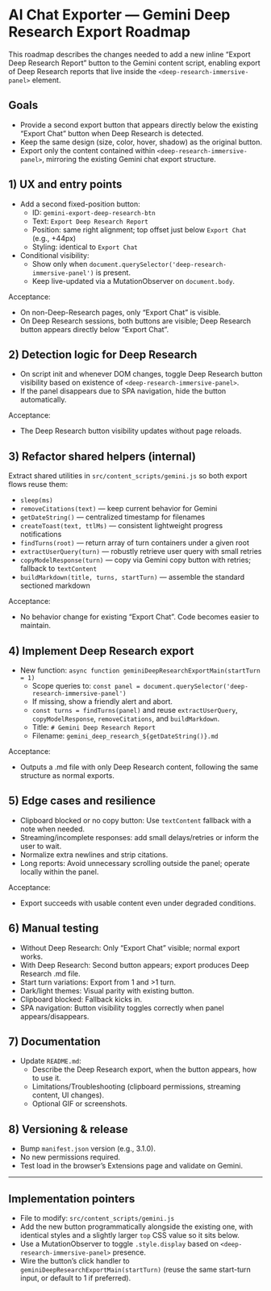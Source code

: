 # AI Chat Exporter — Gemini Deep Research Export Roadmap

This roadmap describes the changes needed to add a new inline “Export Deep Research Report” button to the Gemini content script, enabling export of Deep Research reports that live inside the `<deep-research-immersive-panel>` element.

## Goals
- Provide a second export button that appears directly below the existing “Export Chat” button when Deep Research is detected.
- Keep the same design (size, color, hover, shadow) as the original button.
- Export only the content contained within `<deep-research-immersive-panel>`, mirroring the existing Gemini chat export structure.

## 1) UX and entry points
- Add a second fixed-position button:
  - ID: `gemini-export-deep-research-btn`
  - Text: `Export Deep Research Report`
  - Position: same right alignment; top offset just below `Export Chat` (e.g., +44px)
  - Styling: identical to `Export Chat`
- Conditional visibility:
  - Show only when `document.querySelector('deep-research-immersive-panel')` is present.
  - Keep live-updated via a MutationObserver on `document.body`.

Acceptance:
- On non-Deep-Research pages, only “Export Chat” is visible.
- On Deep Research sessions, both buttons are visible; Deep Research button appears directly below “Export Chat”.

## 2) Detection logic for Deep Research
- On script init and whenever DOM changes, toggle Deep Research button visibility based on existence of `<deep-research-immersive-panel>`.
- If the panel disappears due to SPA navigation, hide the button automatically.

Acceptance:
- The Deep Research button visibility updates without page reloads.

## 3) Refactor shared helpers (internal)
Extract shared utilities in `src/content_scripts/gemini.js` so both export flows reuse them:
- `sleep(ms)`
- `removeCitations(text)` — keep current behavior for Gemini
- `getDateString()` — centralized timestamp for filenames
- `createToast(text, ttlMs)` — consistent lightweight progress notifications
- `findTurns(root)` — return array of turn containers under a given root
- `extractUserQuery(turn)` — robustly retrieve user query with small retries
- `copyModelResponse(turn)` — copy via Gemini copy button with retries; fallback to `textContent`
- `buildMarkdown(title, turns, startTurn)` — assemble the standard sectioned markdown

Acceptance:
- No behavior change for existing “Export Chat”. Code becomes easier to maintain.

## 4) Implement Deep Research export
- New function: `async function geminiDeepResearchExportMain(startTurn = 1)`
  - Scope queries to: `const panel = document.querySelector('deep-research-immersive-panel')`
  - If missing, show a friendly alert and abort.
  - `const turns = findTurns(panel)` and reuse `extractUserQuery`, `copyModelResponse`, `removeCitations`, and `buildMarkdown`.
  - Title: `# Gemini Deep Research Report`
  - Filename: `gemini_deep_research_${getDateString()}.md`

Acceptance:
- Outputs a .md file with only Deep Research content, following the same structure as normal exports.

## 5) Edge cases and resilience
- Clipboard blocked or no copy button: Use `textContent` fallback with a note when needed.
- Streaming/incomplete responses: add small delays/retries or inform the user to wait.
- Normalize extra newlines and strip citations.
- Long reports: Avoid unnecessary scrolling outside the panel; operate locally within the panel.

Acceptance:
- Export succeeds with usable content even under degraded conditions.

## 6) Manual testing
- Without Deep Research: Only “Export Chat” visible; normal export works.
- With Deep Research: Second button appears; export produces Deep Research .md file.
- Start turn variations: Export from 1 and >1 turn.
- Dark/light themes: Visual parity with existing button.
- Clipboard blocked: Fallback kicks in.
- SPA navigation: Button visibility toggles correctly when panel appears/disappears.

## 7) Documentation
- Update `README.md`:
  - Describe the Deep Research export, when the button appears, how to use it.
  - Limitations/Troubleshooting (clipboard permissions, streaming content, UI changes).
  - Optional GIF or screenshots.

## 8) Versioning & release
- Bump `manifest.json` version (e.g., 3.1.0).
- No new permissions required.
- Test load in the browser’s Extensions page and validate on Gemini.

---

## Implementation pointers
- File to modify: `src/content_scripts/gemini.js`
- Add the new button programmatically alongside the existing one, with identical styles and a slightly larger `top` CSS value so it sits below.
- Use a MutationObserver to toggle `.style.display` based on `<deep-research-immersive-panel>` presence.
- Wire the button’s click handler to `geminiDeepResearchExportMain(startTurn)` (reuse the same start-turn input, or default to 1 if preferred).
